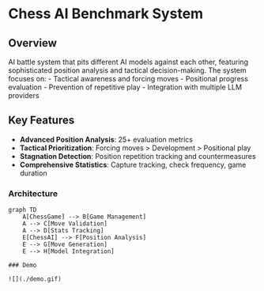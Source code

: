 # Chess AI Benchmark System

## Overview
AI battle system that pits different AI models against each other, featuring sophisticated position analysis and tactical decision-making. 
The system focuses on:
    - Tactical awareness and forcing moves
    - Positional progress evaluation
    - Prevention of repetitive play
    - Integration with multiple LLM providers
## Key Features
- **Advanced Position Analysis**: 25+ evaluation metrics
- **Tactical Prioritization**: Forcing moves > Development > Positional play
- **Stagnation Detection**: Position repetition tracking and countermeasures
- **Comprehensive Statistics**: Capture tracking, check frequency, game duration

### Architecture
```mermaid
graph TD
    A[ChessGame] --> B[Game Management]
    A --> C[Move Validation]
    A --> D[Stats Tracking]
    E[ChessAI] --> F[Position Analysis]
    E --> G[Move Generation]
    E --> H[Model Integration]

### Demo

![](./demo.gif)
